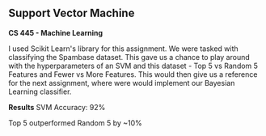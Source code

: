 Support Vector Machine
---
**CS 445 - Machine Learning**

I used Scikit Learn's library for this assignment. We were tasked with classifying the Spambase dataset. This gave us a chance to play around with the hyperparameters of an SVM and this dataset - Top 5 vs Random 5 Features and Fewer vs More Features. This would then give us a reference for the next assignment, where were would implement our Bayesian Learning classifier.

**Results**
SVM Accuracy: 92%

Top 5 outperformed Random 5 by ~10%

